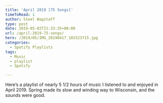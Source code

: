 ```yaml
---
title: 'April 2019 [75 Songs]'
timeToRead: 1 
author: Steel Wagstaff
type: post
date: 2019-05-02T21:33:35+00:00
url: /april-2019-75-songs/
hero: /2019/05/IMG_20190417_101523715.jpg
categories:
  - Spotify Playlists
tags:
  - Music
  - playlist
  - Spotify

---
```

Here&#8217;s a playlist of nearly 5 1/2 hours of music I listened to and enjoyed in April 2019. Spring made its slow and winding way to Wisconsin, and the sounds were good.